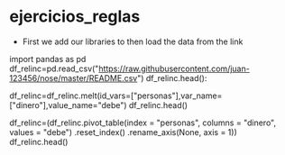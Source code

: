 # ejercicios_reglas

+ First we add our libraries to then load the data from the link

import pandas as pd
df_relinc=pd.read_csv("https://raw.githubusercontent.com/juan-123456/nose/master/README.csv")
df_relinc.head():  

df_relinc=df_relinc.melt(id_vars=["personas"],var_name=["dinero"],value_name="debe")
df_relinc.head()

df_relinc=(df_relinc.pivot_table(index = "personas", columns = "dinero", values = "debe")
   .reset_index() 
   .rename_axis(None, axis = 1))
df_relinc.head()
